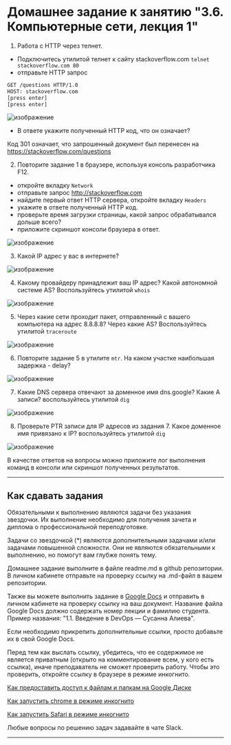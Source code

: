 # Домашнее задание к занятию "3.6. Компьютерные сети, лекция 1"

1. Работа c HTTP через телнет.
- Подключитесь утилитой телнет к сайту stackoverflow.com
`telnet stackoverflow.com 80`
- отправьте HTTP запрос
```bash
GET /questions HTTP/1.0
HOST: stackoverflow.com
[press enter]
[press enter]
```

![изображение](https://user-images.githubusercontent.com/89098193/140193810-f3bcf7bf-1cea-4880-aca3-15062a4cb9fa.png)

- В ответе укажите полученный HTTP код, что он означает?

Код 301 означает, что запрошенный документ был перенесен на https://stackoverflow.com/questions

2. Повторите задание 1 в браузере, используя консоль разработчика F12.
- откройте вкладку `Network`
- отправьте запрос http://stackoverflow.com
- найдите первый ответ HTTP сервера, откройте вкладку `Headers`
- укажите в ответе полученный HTTP код.
- проверьте время загрузки страницы, какой запрос обрабатывался дольше всего?
- приложите скриншот консоли браузера в ответ.

![изображение](https://user-images.githubusercontent.com/89098193/140193850-e4f7ae26-da41-4c3c-96c3-4e721bb451f1.png)

3. Какой IP адрес у вас в интернете?

![изображение](https://user-images.githubusercontent.com/89098193/140193932-d721cdb6-5b67-4b48-8269-9e48ed85703d.png)

4. Какому провайдеру принадлежит ваш IP адрес? Какой автономной системе AS? Воспользуйтесь утилитой `whois`

![изображение](https://user-images.githubusercontent.com/89098193/140193953-3b266254-494b-4917-96be-341d19a8f167.png)


5. Через какие сети проходит пакет, отправленный с вашего компьютера на адрес 8.8.8.8? Через какие AS? Воспользуйтесь утилитой `traceroute`

![изображение](https://user-images.githubusercontent.com/89098193/140193979-7841aa48-0c4a-4fc1-ac9f-615f3e0caaec.png)

6. Повторите задание 5 в утилите `mtr`. На каком участке наибольшая задержка - delay?

![изображение](https://user-images.githubusercontent.com/89098193/140194005-4251a3c1-702a-4f30-af95-dd54051fbd14.png)

7. Какие DNS сервера отвечают за доменное имя dns.google? Какие A записи? воспользуйтесь утилитой `dig`

![изображение](https://user-images.githubusercontent.com/89098193/140657030-fa3e964a-f5b5-4c59-a4b2-cba2b965d336.png)

8. Проверьте PTR записи для IP адресов из задания 7. Какое доменное имя привязано к IP? воспользуйтесь утилитой `dig`

![изображение](https://user-images.githubusercontent.com/89098193/140194145-53fcc69e-f655-4c69-9ff3-2379b92cafd0.png)

В качестве ответов на вопросы можно приложите лог выполнения команд в консоли или скриншот полученных результатов.

---

## Как сдавать задания

Обязательными к выполнению являются задачи без указания звездочки. Их выполнение необходимо для получения зачета и диплома о профессиональной переподготовке.

Задачи со звездочкой (*) являются дополнительными задачами и/или задачами повышенной сложности. Они не являются обязательными к выполнению, но помогут вам глубже понять тему.

Домашнее задание выполните в файле readme.md в github репозитории. В личном кабинете отправьте на проверку ссылку на .md-файл в вашем репозитории.

Также вы можете выполнить задание в [Google Docs](https://docs.google.com/document/u/0/?tgif=d) и отправить в личном кабинете на проверку ссылку на ваш документ.
Название файла Google Docs должно содержать номер лекции и фамилию студента. Пример названия: "1.1. Введение в DevOps — Сусанна Алиева".

Если необходимо прикрепить дополнительные ссылки, просто добавьте их в свой Google Docs.

Перед тем как выслать ссылку, убедитесь, что ее содержимое не является приватным (открыто на комментирование всем, у кого есть ссылка), иначе преподаватель не сможет проверить работу. Чтобы это проверить, откройте ссылку в браузере в режиме инкогнито.

[Как предоставить доступ к файлам и папкам на Google Диске](https://support.google.com/docs/answer/2494822?hl=ru&co=GENIE.Platform%3DDesktop)

[Как запустить chrome в режиме инкогнито ](https://support.google.com/chrome/answer/95464?co=GENIE.Platform%3DDesktop&hl=ru)

[Как запустить  Safari в режиме инкогнито ](https://support.apple.com/ru-ru/guide/safari/ibrw1069/mac)

Любые вопросы по решению задач задавайте в чате Slack.

---

